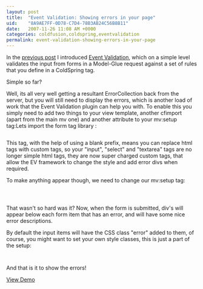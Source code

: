 ```yaml
---
layout: post
title:  "Event Validation: Showing errors in your page"
uid:	"8A9AE7FF-0D78-C7D4-78B3AB24C56B8B11"
date:   2007-11-26 11:08 AM +0000
categories: coldfusion,coldspring,eventvalidation
permalink: event-validation-showing-errors-in-your-page
---
```

In the <a href="http://www.markdrew.co.uk/blog/index.cfm/2007/11/25/Introducing-EventValidation-Form-and-Event-Validation" title="Mark Drew (Redux)- cf_etc...: Introducing EventValidation: Form and Event Validation">previous post</a> I introduced <a href="http://eventvalidation.riaforge.org/" title="EventValidation">Event Validation</a>, which on a simple level validates the input from forms in a Model-Glue request against a set of rules that you define in a ColdSpring tag.

Simple so far?

Well, its all very well getting a resultant ErrorCollection back from the server, but you will still need to display the errors, which is another load of work that the Event Validation plugin can help you with. To enable this you simply need to add two things to your view template, another cfimport (apart from the main mv one) and another attribute to your mv:setup tag:Lets import the form tag library :
<code>
	<cfimport prefix="" taglib="/EventValidation/taglib/form">
</code>

This tag, with the help of using a blank prefix, means you can replace html tags with custom tags, so your "input", "select" and "textarea" tags are no longer simple html tags, they are now super charged custom tags, that allow the EV framework to change the style and add error divs when required. 

To make anything appear though, we need to change our mv:setup tag:

<code>
	<ev:setup id="simpleValidation" showerror="true">	
</code>

That wasn't so hard was it? Now, when the form is submitted, div's will appear below each form item that has an error, and will have some nice error descriptions.


By default the input items will have the CSS class "error" added to them, of course, you might want to set your own style classes, this is just a part of the setup:

<code>
	<ev:setup id="simpleValidation" showerror="true" errorClass="myspecial_error">	
</code>
And that is it to show the errors!

<a href="http://www.markdrew.co.uk/EVDemo/index.cfm?go=autoerror" title="EventValidation Examples">View Demo</a>